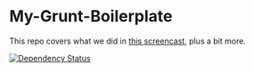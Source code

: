 My-Grunt-Boilerplate
====================

This repo covers what we did in [this screencast](http://css-tricks.com/video-screencasts/130-first-moments-grunt/ "screencast"), plus a bit more.

[![Dependency Status](https://www.versioneye.com/user/projects/544e0d079fc4d5a8f10000f8/badge.svg?style=flat)](https://www.versioneye.com/user/projects/544e0d079fc4d5a8f10000f8)

